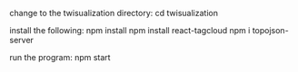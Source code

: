 change to the twisualization directory:
cd twisualization

install the following:
npm install
npm install react-tagcloud
npm i topojson-server

run the program:
npm start